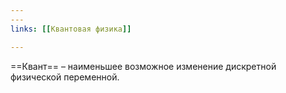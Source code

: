 ```yaml
---
---
links: [[Квантовая физика]]

---
```


==Квант== – наименьшее возможное изменение дискретной физической переменной.